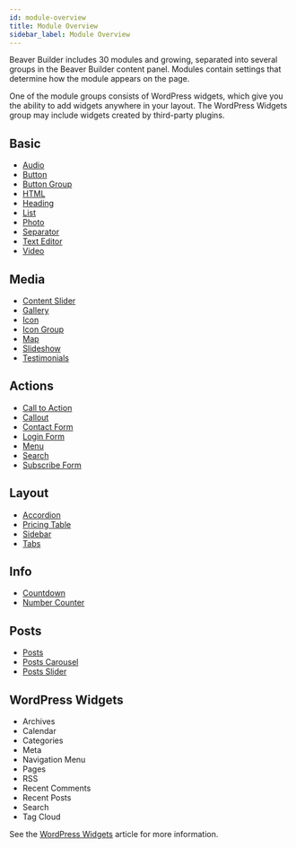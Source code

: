 ```yaml
---
id: module-overview
title: Module Overview
sidebar_label: Module Overview
---
```


Beaver Builder includes 30 modules and growing, separated into several groups in the Beaver Builder content panel. Modules contain settings that determine how the module appears on the page.

One of the module groups consists of WordPress widgets, which give you the ability to add widgets anywhere in your layout. The WordPress Widgets group may include widgets created by third-party plugins.

## Basic

* [Audio](/beaver-builder/layouts/modules/audio.md)
* [Button](/beaver-builder/layouts/modules/button/button.md)
* [Button Group](/beaver-builder/layouts/modules/button-group.md)
* [HTML](/beaver-builder/layouts/modules/html.md)
* [Heading](/beaver-builder/layouts/modules/heading.md)
* [List](/beaver-builder/layouts/modules/list.md)
* [Photo](/beaver-builder/layouts/modules/photo/photo.md)
* [Separator](/beaver-builder/layouts/modules/separator.md)
* [Text Editor](/beaver-builder/layouts/modules/text-editor/text.md)
* [Video](/beaver-builder/layouts/modules/video/video.md)

## Media

* [Content Slider](/beaver-builder/layouts/modules/content-slider.md)
* [Gallery](/beaver-builder/layouts/modules/gallery/gallery.md)
* [Icon](/beaver-builder/layouts/modules/icon-and-icon-group.md)
* [Icon Group](/beaver-builder/layouts/modules/icon-and-icon-group.md)
* [Map](/beaver-builder/layouts/modules/map.md)
* [Slideshow](/beaver-builder/layouts/modules/slideshow.md)
* [Testimonials](/beaver-builder/layouts/modules/testimonials.md)

## Actions

* [Call to Action](/beaver-builder/layouts/modules/call-to-action.md)
* [Callout](/beaver-builder/layouts/modules/callout.md)
* [Contact Form](/beaver-builder/layouts/modules/contact-form/contact-form.md)
* [Login Form](/beaver-builder/layouts/modules/login-form.md)
* [Menu](/beaver-builder/layouts/modules/menu/menu.md)
* [Search](/beaver-builder/layouts/modules/search.md)
* [Subscribe Form](/beaver-builder/layouts/modules/subscribe-form/subscribe-form.md)

## Layout

* [Accordion](/beaver-builder/layouts/modules/accordion.md)
* [Pricing Table](/beaver-builder/layouts/modules/pricing-table.md)
* [Sidebar](/beaver-builder/layouts/modules/sidebar.md)
* [Tabs](/beaver-builder/layouts/modules/tabs/tabs.md)

## Info

* [Countdown](/beaver-builder/layouts/modules/countdown.md)
* [Number Counter](/beaver-builder/layouts/modules/number-counter.md)

## Posts

* [Posts](/beaver-builder/layouts/modules/posts/posts.md)
* [Posts Carousel](/beaver-builder/layouts/modules/posts/post-carousel.md)
* [Posts Slider](/beaver-builder/layouts/modules/posts/post-slider.md)

## WordPress Widgets

* Archives
* Calendar
* Categories
* Meta
* Navigation Menu
* Pages
* RSS
* Recent Comments
* Recent Posts
* Search
* Tag Cloud

See the [WordPress Widgets](/beaver-builder/layouts/modules/wordpress-widgets.md) article for more information.
